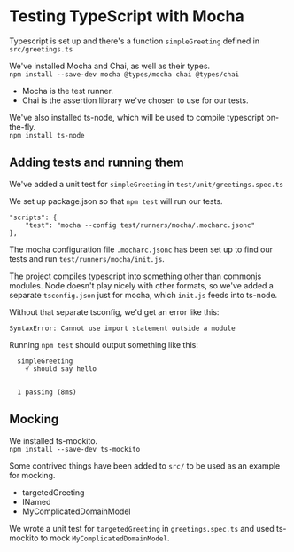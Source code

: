 # Testing TypeScript with Mocha

Typescript is set up and there's a function `simpleGreeting` defined in `src/greetings.ts`

We've installed Mocha and Chai, as well as their types.\
`npm install --save-dev mocha @types/mocha chai @types/chai`

- Mocha is the test runner.
- Chai is the assertion library we've chosen to use for our tests.

We've also installed ts-node, which will be used to compile typescript on-the-fly.\
`npm install ts-node`


## Adding tests and running them

We've added a unit test for `simpleGreeting` in `test/unit/greetings.spec.ts`

We set up package.json so that `npm test` will run our tests.
```
"scripts": {
    "test": "mocha --config test/runners/mocha/.mocharc.jsonc"
},
```

The mocha configuration file `.mocharc.jsonc` has been set up to find our tests and run `test/runners/mocha/init.js`.

The project compiles typescript into something other than commonjs modules. Node doesn't play nicely with other formats, so we've added a separate `tsconfig.json` just for mocha, which `init.js` feeds into ts-node.

Without that separate tsconfig, we'd get an error like this:
```
SyntaxError: Cannot use import statement outside a module
```

Running `npm test` should output something like this:
```
  simpleGreeting
    √ should say hello


  1 passing (8ms)
```

## Mocking

We installed ts-mockito.\
`npm install --save-dev ts-mockito`

Some contrived things have been added to `src/` to be used as an example for mocking.
- targetedGreeting
- INamed
- MyComplicatedDomainModel

We wrote a unit test for `targetedGreeting` in `greetings.spec.ts` and used ts-mockito to mock `MyComplicatedDomainModel`.